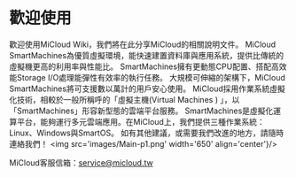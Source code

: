歡迎使用
===

歡迎使用MiCloud Wiki，我們將在此分享MiCloud的相關說明文件。
MiCloud SmartMachines為優質虛擬環境，能快速建置資料庫與應用系統，提供比傳統的虛擬機更高的利用率與性能比。
SmartMachines擁有更動態CPU配置、搭配高效能Storage I/O處理能彈性有效率的執行任務。
大規模可伸縮的架構下，MiCloud SmartMachines將可支援數以萬計的用戶安心使用。
MiCloud採用作業系統虛擬化技術，相較於一般所稱呼的「虛擬主機(Virtual Machines ) 」，以「SmartMachines」形容新型態的雲端平台服務。
SmartMachines是虛擬化運算平台，能夠運行多元雲端應用。在MiCloud上，我們提供三種作業系統：Linux、Windows與SmartOS。
如有其他建議，或需要我們改進的地方，請隨時連絡我們！
<img src='images/Main-p1.png' width='650'  align='center'}/>

MiCloud客服信箱：[service@micloud.tw](mailto:service@micloud.tw)



